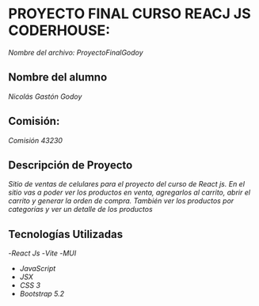 # PROYECTO FINAL CURSO REACJ JS CODERHOUSE: 
*Nombre del archivo: ProyectoFinalGodoy*

## Nombre del alumno
*Nicolás Gastón Godoy*

## Comisión: 
*Comisión 43230*

## Descripción de Proyecto
*Sitio de ventas de celulares para el proyecto del curso de React js. En el sitio vas a poder ver los productos
en venta, agregarlos al carrito, abrir el carrito y generar la orden de compra. También ver los productos 
por categorías y ver un detalle de los productos* 

## Tecnologías Utilizadas
-*React Js*
-*Vite*
-*MUI*
- *JavaScript*
- *JSX*
- *CSS 3*
- *Bootstrap 5.2*
